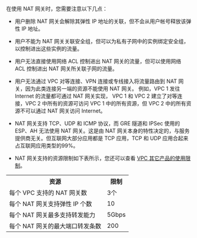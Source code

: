 在使用 NAT 网关时，您需要注意以下几点：
- 用户删除 NAT 网关会解除其弹性 IP 地址的关联，但不会从用户帐号释放该弹性 IP 地址。

- 用户不能为 NAT 网关关联安全组，但可以为私有子网中的实例绑定安全组，以控制进出这些实例的流量。

- 用户无法直接使用网络 ACL 控制进出 NAT 网关的流量，但可以使用网络 ACL 控制进出 NAT 网关所关联子网的流量。

- 用户无法通过 VPC 对等连接、VPN 连接或专线接入将流量路由到 NAT 网关，因为此类连接另一端的资源不能使用 NAT 网关。
例如，VPC 1 发往 Internet 的流量都可通过 NAT 网关实现， VPC 1 和 VPC 2 建立了对等连接，VPC 2 中所有的资源可访问 VPC 1 中的所有资源，但 VPC 2 中的所有资源不可以通过 NAT 网关访问 Internet。

- NAT 网关支持 TCP、UDP 和 ICMP 协议，而 GRE 隧道和 IPSec 使用的 ESP、AH 无法使用 NAT 网关。这是由 NAT 网关本身的特性决定的，与服务提供商无关。但互联网大部分应用都是 TCP 应用，TCP 和 UDP 应用合起来占互联网应用类型的99%。

- NAT 网关支持的资源限制如下表所示，您还可以查看 [VPC 其它产品的使用限制](https://cloud.tencent.com/doc/product/215/537)。
<table>
<tbody>
<tr>
<th >资源</th>
<th >限制</th>
</tr>
<tr>
<td >每个 VPC 支持的 NAT 网关数</td>
<td >3个</td>
</tr>
<tr>
<td >每个 NAT 网关支持弹性 IP 个数</td>
<td >10</td>
</tr>
<tr>
<td >每个 NAT 网关最多支持转发能力</td>
<td >5Gbps</td>
</tr>
<tr>
<td >每个 NAT 网关的最大端口转发条数</td>
<td >200</td>
</tr>
</tbody></table>
